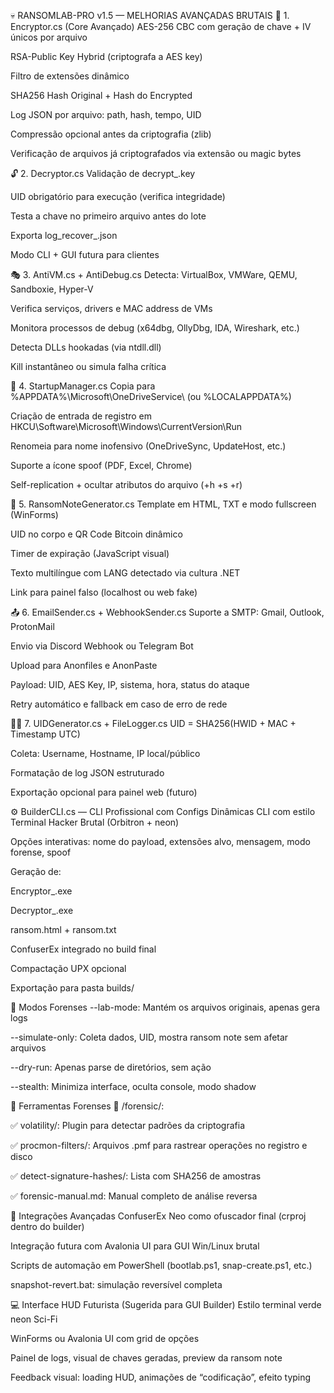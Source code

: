 💀 RANSOMLAB-PRO v1.5 — MELHORIAS AVANÇADAS BRUTAIS
🔐 1. Encryptor.cs (Core Avançado)
 AES-256 CBC com geração de chave + IV únicos por arquivo

 RSA-Public Key Hybrid (criptografa a AES key)

 Filtro de extensões dinâmico

 SHA256 Hash Original + Hash do Encrypted

 Log JSON por arquivo: path, hash, tempo, UID

 Compressão opcional antes da criptografia (zlib)

 Verificação de arquivos já criptografados via extensão ou magic bytes

🔓 2. Decryptor.cs
 Validação de decrypt_<uid>.key

 UID obrigatório para execução (verifica integridade)

 Testa a chave no primeiro arquivo antes do lote

 Exporta log_recover_<uid>.json

 Modo CLI + GUI futura para clientes

🎭 3. AntiVM.cs + AntiDebug.cs
 Detecta: VirtualBox, VMWare, QEMU, Sandboxie, Hyper-V

 Verifica serviços, drivers e MAC address de VMs

 Monitora processos de debug (x64dbg, OllyDbg, IDA, Wireshark, etc.)

 Detecta DLLs hookadas (via ntdll.dll)

 Kill instantâneo ou simula falha crítica

🔁 4. StartupManager.cs
 Copia para %APPDATA%\Microsoft\OneDriveService\ (ou %LOCALAPPDATA%)

 Criação de entrada de registro em HKCU\Software\Microsoft\Windows\CurrentVersion\Run

 Renomeia para nome inofensivo (OneDriveSync, UpdateHost, etc.)

 Suporte a ícone spoof (PDF, Excel, Chrome)

 Self-replication + ocultar atributos do arquivo (+h +s +r)

🧾 5. RansomNoteGenerator.cs
 Template em HTML, TXT e modo fullscreen (WinForms)

 UID no corpo e QR Code Bitcoin dinâmico

 Timer de expiração (JavaScript visual)

 Texto multilíngue com LANG detectado via cultura .NET

 Link para painel falso (localhost ou web fake)

📤 6. EmailSender.cs + WebhookSender.cs
 Suporte a SMTP: Gmail, Outlook, ProtonMail

 Envio via Discord Webhook ou Telegram Bot

 Upload para Anonfiles e AnonPaste

 Payload: UID, AES Key, IP, sistema, hora, status do ataque

 Retry automático e fallback em caso de erro de rede

🕵️‍♂️ 7. UIDGenerator.cs + FileLogger.cs
 UID = SHA256(HWID + MAC + Timestamp UTC)

 Coleta: Username, Hostname, IP local/público

 Formatação de log JSON estruturado

 Exportação opcional para painel web (futuro)

⚙️ BuilderCLI.cs — CLI Profissional com Configs Dinâmicas
 CLI com estilo Terminal Hacker Brutal (Orbitron + neon)

 Opções interativas: nome do payload, extensões alvo, mensagem, modo forense, spoof

 Geração de:

Encryptor_<uid>.exe

Decryptor_<uid>.exe

ransom.html + ransom.txt

 ConfuserEx integrado no build final

 Compactação UPX opcional

 Exportação para pasta builds/

🧪 Modos Forenses
 --lab-mode: Mantém os arquivos originais, apenas gera logs

 --simulate-only: Coleta dados, UID, mostra ransom note sem afetar arquivos

 --dry-run: Apenas parse de diretórios, sem ação

 --stealth: Minimiza interface, oculta console, modo shadow

🧰 Ferramentas Forenses
📁 /forensic/:

✅ volatility/: Plugin para detectar padrões da criptografia

✅ procmon-filters/: Arquivos .pmf para rastrear operações no registro e disco

✅ detect-signature-hashes/: Lista com SHA256 de amostras

✅ forensic-manual.md: Manual completo de análise reversa

🧠 Integrações Avançadas
 ConfuserEx Neo como ofuscador final (crproj dentro do builder)

 Integração futura com Avalonia UI para GUI Win/Linux brutal

 Scripts de automação em PowerShell (bootlab.ps1, snap-create.ps1, etc.)

 snapshot-revert.bat: simulação reversível completa

💻 Interface HUD Futurista (Sugerida para GUI Builder)
Estilo terminal verde neon Sci-Fi

WinForms ou Avalonia UI com grid de opções

Painel de logs, visual de chaves geradas, preview da ransom note

Feedback visual: loading HUD, animações de “codificação”, efeito typing

